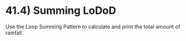 # 41.4) Summing LoDoD

Use the Loop Summing Pattern to calculate and print the total amount of
rainfall.
